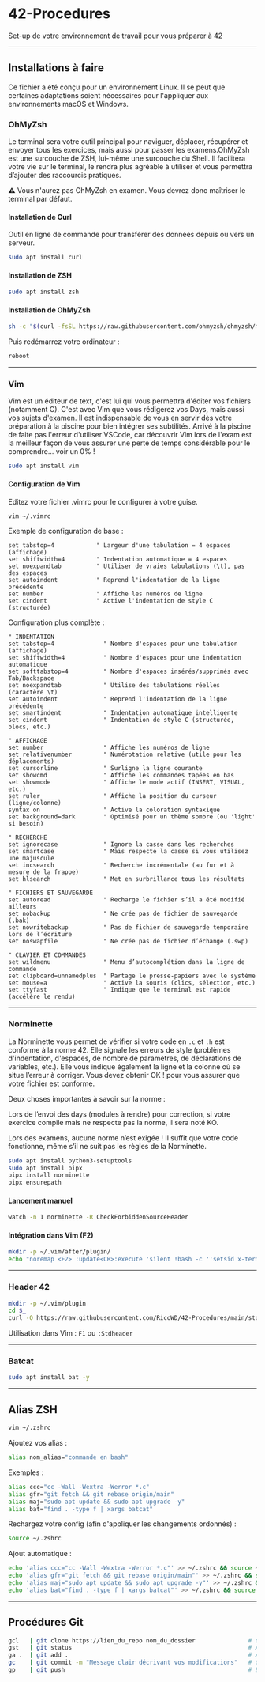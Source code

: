 # 42-Procedures

Set-up de votre environnement de travail pour vous préparer à 42

---

## Installations à faire

Ce fichier a été conçu pour un environnement Linux. Il se peut que certaines adaptations soient nécessaires pour l'appliquer aux environnements macOS et Windows.

### OhMyZsh

Le terminal sera votre outil principal pour naviguer, déplacer, récupérer et envoyer tous les exercices, mais aussi pour passer les examens.OhMyZsh est une surcouche de ZSH, lui-même une surcouche du Shell. Il facilitera votre vie sur le terminal, le rendra plus agréable à utiliser et vous permettra d’ajouter des raccourcis pratiques.

**⚠️** Vous n'aurez pas OhMyZsh en examen. Vous devrez donc maîtriser le terminal par défaut.

#### Installation de Curl

Outil en ligne de commande pour transférer des données depuis ou vers un serveur.

```bash
sudo apt install curl
```

#### Installation de ZSH

```bash
sudo apt install zsh
```

#### Installation de OhMyZsh

```bash
sh -c "$(curl -fsSL https://raw.githubusercontent.com/ohmyzsh/ohmyzsh/master/tools/install.sh)"
```

Puis redémarrez votre ordinateur :

```bash
reboot
```

---

### Vim

Vim est un éditeur de text, c'est lui qui vous permettra d'éditer vos fichiers (notamment C). C'est avec Vim que vous rédigerez vos Days, mais aussi vos sujets d'examen. Il est indispensable de vous en servir dès votre préparation à la piscine pour bien intégrer ses subtilités. Arrivé à la piscine de faite pas l'erreur d'utiliser VSCode, car découvrir Vim lors de l'exam est la meilleur façon de vous assurer une perte de temps considérable pour le comprendre... voir un 0% !

```bash
sudo apt install vim
```

#### Configuration de Vim

Editez votre fichier .vimrc pour le configurer à votre guise.
```bash
vim ~/.vimrc
```

Exemple de configuration de base :

```vim
set tabstop=4            " Largeur d'une tabulation = 4 espaces (affichage)
set shiftwidth=4         " Indentation automatique = 4 espaces
set noexpandtab          " Utiliser de vraies tabulations (\t), pas des espaces
set autoindent           " Reprend l'indentation de la ligne précédente
set number               " Affiche les numéros de ligne
set cindent              " Active l'indentation de style C (structurée)
```

Configuration plus complète :

```vim
" INDENTATION
set tabstop=4              " Nombre d'espaces pour une tabulation (affichage)
set shiftwidth=4           " Nombre d'espaces pour une indentation automatique
set softtabstop=4          " Nombre d'espaces insérés/supprimés avec Tab/Backspace
set noexpandtab            " Utilise des tabulations réelles (caractère \t)
set autoindent             " Reprend l'indentation de la ligne précédente
set smartindent            " Indentation automatique intelligente
set cindent                " Indentation de style C (structurée, blocs, etc.)

" AFFICHAGE
set number                 " Affiche les numéros de ligne
set relativenumber         " Numérotation relative (utile pour les déplacements)
set cursorline             " Surligne la ligne courante
set showcmd                " Affiche les commandes tapées en bas
set showmode               " Affiche le mode actif (INSERT, VISUAL, etc.)
set ruler                  " Affiche la position du curseur (ligne/colonne)
syntax on                  " Active la coloration syntaxique
set background=dark        " Optimisé pour un thème sombre (ou 'light' si besoin)

" RECHERCHE
set ignorecase             " Ignore la casse dans les recherches
set smartcase              " Mais respecte la casse si vous utilisez une majuscule
set incsearch              " Recherche incrémentale (au fur et à mesure de la frappe)
set hlsearch               " Met en surbrillance tous les résultats

" FICHIERS ET SAUVEGARDE
set autoread               " Recharge le fichier s’il a été modifié ailleurs
set nobackup               " Ne crée pas de fichier de sauvegarde (.bak)
set nowritebackup          " Pas de fichier de sauvegarde temporaire lors de l’écriture
set noswapfile             " Ne crée pas de fichier d’échange (.swp)

" CLAVIER ET COMMANDES
set wildmenu               " Menu d’autocomplétion dans la ligne de commande
set clipboard=unnamedplus  " Partage le presse-papiers avec le système
set mouse=a                " Active la souris (clics, sélection, etc.)
set ttyfast                " Indique que le terminal est rapide (accélère le rendu)

```

---

### Norminette

La Norminette vous permet de vérifier si votre code en `.c` et `.h` est conforme à la norme 42. Elle signale les erreurs de style (problèmes d'indentation, d'espaces, de nombre de paramètres, de déclarations de variables, etc.). Elle vous indique également la ligne et la colonne où se situe l’erreur à corriger. Vous devez obtenir OK ! pour vous assurer que votre fichier est conforme.

Deux choses importantes à savoir sur la norme :

Lors de l’envoi des days (modules à rendre) pour correction, si votre exercice compile mais ne respecte pas la norme, il sera noté KO.

Lors des examens, aucune norme n’est exigée ! Il suffit que votre code fonctionne, même s’il ne suit pas les règles de la Norminette.

```bash
sudo apt install python3-setuptools
sudo apt install pipx
pipx install norminette
pipx ensurepath
```

#### Lancement manuel

```bash
watch -n 1 norminette -R CheckForbiddenSourceHeader
```

#### Intégration dans Vim (F2)

```bash
mkdir -p ~/.vim/after/plugin/
echo "noremap <F2> :update<CR>:execute 'silent !bash -c ''setsid x-terminal-emulator -e bash -c "watch -n 1 norminette -R CheckForbiddenSourceHeader ' . shellescape(expand('%')) . '" >/dev/null 2>&1 < /dev/null &'''<CR>:redraw!<CR>" > ~/.vim/after/plugin/norminette.vim
```

---

### Header 42

```bash
mkdir -p ~/.vim/plugin
cd $_
curl -O https://raw.githubusercontent.com/RicoWD/42-Procedures/main/stdheader.vim
```

Utilisation dans Vim : `F1` ou `:Stdheader`

---

### Batcat

```bash
sudo apt install bat -y
```

---

## Alias ZSH

```bash
vim ~/.zshrc
```

Ajoutez vos alias :

```bash
alias nom_alias="commande en bash"
```

Exemples :

```bash
alias ccc="cc -Wall -Wextra -Werror *.c"
alias gfr="git fetch && git rebase origin/main"
alias maj="sudo apt update && sudo apt upgrade -y"
alias bat="find . -type f | xargs batcat"
```

Rechargez votre config (afin d'appliquer les changements ordonnés) :

```bash
source ~/.zshrc
```

Ajout automatique :

```bash
echo 'alias ccc="cc -Wall -Wextra -Werror *.c"' >> ~/.zshrc && source ~/.zshrc
echo 'alias gfr="git fetch && git rebase origin/main"' >> ~/.zshrc && source ~/.zshrc
echo 'alias maj="sudo apt update && sudo apt upgrade -y"' >> ~/.zshrc && source ~/.zshrc
echo 'alias bat="find . -type f | xargs batcat"' >> ~/.zshrc && source ~/.zshrc
```

---

## Procédures Git

```bash
gcl   | git clone https://lien_du_repo nom_du_dossier               # Clone un dépôt distant dans un dossier local
gst   | git status                                                  # Affiche les fichiers modifiés / non suivis
ga .  | git add .                                                   # Ajoute tous les fichiers modifiés ou nouveaux à l'index (à utiliser avec prudence)
gc    | git commit -m "Message clair décrivant vos modifications"   # Crée un commit avec les fichiers indexés
gp    | git push                                                    # Envoie les commits sur la branche distante
```
